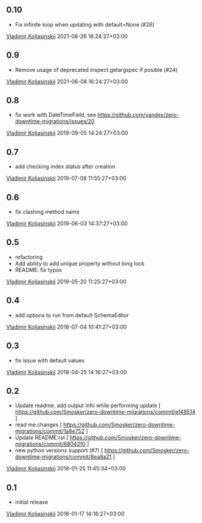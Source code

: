 0.10
---
  * Fix infinite loop when updating with default=None (#26)

[Vladimir Koljasinskij](smosker@gmail.com) 2021-08-26 16:24:27+03:00


0.9
---
  * Remove usage of deprecated inspect.getargspec if posible (#24) 

[Vladimir Koljasinskij](smosker@gmail.com) 2021-06-08 16:24:27+03:00


0.8
---
  * fix work with DateTimeField, see https://github.com/yandex/zero-downtime-migrations/issues/20

[Vladimir Koljasinskij](smosker@gmail.com) 2019-09-05 14:24:27+03:00


0.7
---
  * add checking index status after creation

[Vladimir Koljasinskij](smosker@gmail.com) 2019-07-08 11:55:27+03:00

0.6
---
  * fix clashing method name

[Vladimir Koljasinskij](smosker@gmail.com) 2019-06-03 14:37:27+03:00

0.5
---
  * refactoring
  * Add ability to add unique property without long lock
  * README: fix typos

[Vladimir Koljasinskij](smosker@gmail.com) 2019-05-20 11:25:27+03:00

0.4
---
  * add options to run from default SchemaEditor

[Vladimir Koljasinskij](smosker@gmail.com) 2018-07-04 10:41:27+03:00

0.3
---
  * fix issue with default values

[Vladimir Koljasinskij](smosker@gmail.com) 2018-04-25 14:16:27+03:00

0.2
---
 * Update readme, add output info while performing update  [ https://github.com/Smosker/zero-downtime-migrations/commit/ef48514 ]
 * read me changes                                         [ https://github.com/Smosker/zero-downtime-migrations/commit/1a8e752 ]
 * Update README.rst                 [ https://github.com/Smosker/zero-downtime-migrations/commit/68042f0 ]
 * new python versions support (#7)  [ https://github.com/Smosker/zero-downtime-migrations/commit/8ea8a21 ]

[Vladimir Koljasinskij](smosker@gmail.com) 2018-01-25 11:45:34+03:00

0.1
---
  * initial release

[Vladimir Koljasinskij](smosker@gmail.com) 2018-01-17 14:16:27+03:00

